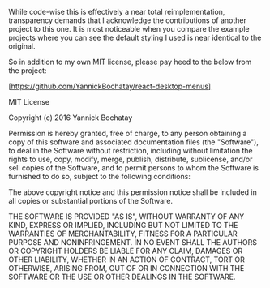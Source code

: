 While code-wise this is effectively a near total reimplementation, transparency demands that I acknowledge the contributions of another project
to this one.  It is most noticeable when you compare the example projects where you can see the default styling I used is near identical to the 
original.

So in addition to my own MIT license, please pay heed to the below from the project:

[https://github.com/YannickBochatay/react-desktop-menus]

MIT License

Copyright (c) 2016 Yannick Bochatay

Permission is hereby granted, free of charge, to any person obtaining a copy
of this software and associated documentation files (the "Software"), to deal
in the Software without restriction, including without limitation the rights
to use, copy, modify, merge, publish, distribute, sublicense, and/or sell
copies of the Software, and to permit persons to whom the Software is
furnished to do so, subject to the following conditions:

The above copyright notice and this permission notice shall be included in all
copies or substantial portions of the Software.

THE SOFTWARE IS PROVIDED "AS IS", WITHOUT WARRANTY OF ANY KIND, EXPRESS OR
IMPLIED, INCLUDING BUT NOT LIMITED TO THE WARRANTIES OF MERCHANTABILITY,
FITNESS FOR A PARTICULAR PURPOSE AND NONINFRINGEMENT. IN NO EVENT SHALL THE
AUTHORS OR COPYRIGHT HOLDERS BE LIABLE FOR ANY CLAIM, DAMAGES OR OTHER
LIABILITY, WHETHER IN AN ACTION OF CONTRACT, TORT OR OTHERWISE, ARISING FROM,
OUT OF OR IN CONNECTION WITH THE SOFTWARE OR THE USE OR OTHER DEALINGS IN THE
SOFTWARE.